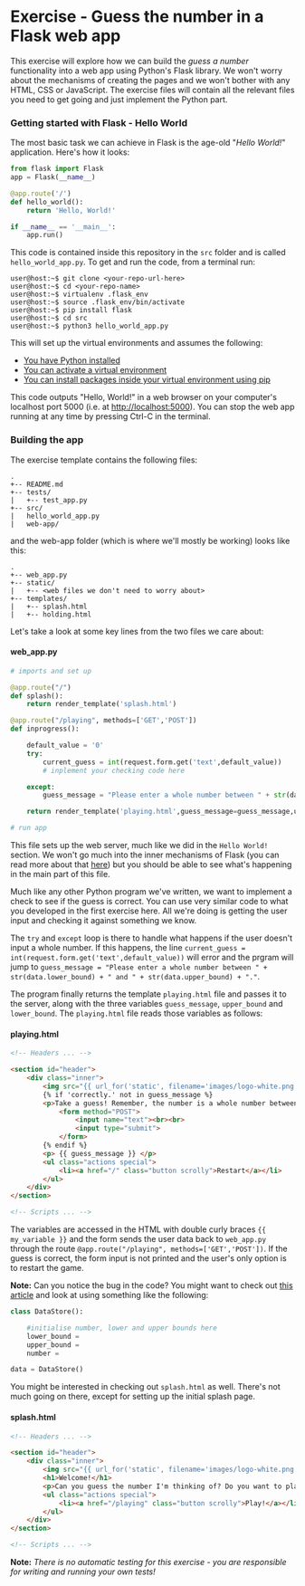 # Exercise - Guess the number in a Flask web app

This exercise will explore how we can build the *guess a number* functionality into a web app using Python's Flask library. We won't worry about the mechanisms of creating the pages and we won't bother with any HTML, CSS or JavaScript. The exercise files will contain all the relevant files you need to get going and just implement the Python part.

### Getting started with Flask - Hello World

The most basic task we can achieve in Flask is the age-old "*Hello World!*" application. Here's how it looks:

```python
from flask import Flask
app = Flask(__name__)

@app.route('/')
def hello_world():
    return 'Hello, World!'

if __name__ == '__main__':
    app.run()
```

This code is contained inside this repository in the `src` folder and is called `hello_world_app.py`. To get and run the code, from a terminal run:

```plaintext
user@host:~$ git clone <your-repo-url-here>
user@host:~$ cd <your-repo-name>
user@host:~$ virtualenv .flask_env
user@host:~$ source .flask_env/bin/activate
user@host:~$ pip install flask
user@host:~$ cd src
user@host:~$ python3 hello_world_app.py
```

This will set up the virtual environments and assumes the following:

- [You have Python installed](https://scott3142.uk/python-programming/codelabs/getting-started/index.html)
- [You can activate a virtual environment](https://scott3142.uk/python-programming/codelabs/getting-started/index.html?index=..%2F..index#3)
- [You can install packages inside your virtual environment using pip](https://scott3142.uk/python-programming/codelabs/getting-started/index.html?index=..%2F..index#2)

This code outputs "Hello, World!" in a web browser on your computer's localhost port 5000 (i.e. at [http://localhost:5000](http://localhost:5000)). You can stop the web app running at any time by pressing Ctrl-C in the terminal.

### Building the app

The exercise template contains the following files:

```plaintext
.
+-- README.md
+-- tests/
|   +-- test_app.py
+-- src/
|   hello_world_app.py
|   web-app/
```

and the web-app folder (which is where we'll mostly be working) looks like this:

```plaintext
.
+-- web_app.py
+-- static/
|   +-- <web files we don't need to worry about>
+-- templates/
|   +-- splash.html
|   +-- holding.html
```

Let's take a look at some key lines from the two files we care about:

#### web_app.py
```python
# imports and set up

@app.route("/")
def splash():
    return render_template('splash.html')

@app.route("/playing", methods=['GET','POST'])
def inprogress():

    default_value = '0'
    try:
        current_guess = int(request.form.get('text',default_value))
        # inplement your checking code here

    except:
        guess_message = "Please enter a whole number between " + str(data.lower_bound) + " and " + str(data.upper_bound) + "."

    return render_template('playing.html',guess_message=guess_message,upper_bound=upper_bound,lower_bound=lower_bound)

# run app
```

This file sets up the web server, much like we did in the `Hello World!` section. We won't go much into the inner mechanisms of Flask (you can read more about that [here](https://realpython.com/introduction-to-flask-part-1-setting-up-a-static-site/)) but you should be able to see what's happening in the main part of this file.

Much like any other Python program we've written, we want to implement a check to see if the guess is correct. You can use very similar code to what you developed in the first exercise here. All we're doing is getting the user input and checking it against something we know.

The `try` and `except` loop is there to handle what happens if the user doesn't input a whole number. If this happens, the line `current_guess = int(request.form.get('text',default_value))` will error and the prgram will jump to `guess_message = "Please enter a whole number between " + str(data.lower_bound) + " and " + str(data.upper_bound) + "."`.

The program finally returns the template `playing.html` file and passes it to the server, along with the three variables `guess_message`, `upper_bound` and `lower_bound`. The `playing.html` file reads those variables as follows:

#### playing.html
```html
<!-- Headers ... -->

<section id="header">
	<div class="inner">
    	<img src="{{ url_for('static', filename='images/logo-white.png') }}" style="width:40%; margin-top:-5%;"/>
        {% if 'correctly.' not in guess_message %}
	    <p>Take a guess! Remember, the number is a whole number between {{ lower_bound }} and {{ upper_bound }}.</p><br>
            <form method="POST">
                <input name="text"><br><br>
                <input type="submit">
            </form>
        {% endif %}
        <p> {{ guess_message }} </p>
        <ul class="actions special">
            <li><a href="/" class="button scrolly">Restart</a></li>
        </ul>
	</div>
</section>

<!-- Scripts ... -->
```

The variables are accessed in the HTML with double curly braces `{{ my_variable }}` and the form sends the user data back to `web_app.py` through the route `@app.route("/playing", methods=['GET','POST'])`. If the guess is correct, the form input is not printed and the user's only option is to restart the game.

**Note:** Can you notice the bug in the code? You might want to check out [this article](https://stackoverflow.com/questions/49664010/using-variables-across-flask-routes) and look at using something like the following:

```python
class DataStore():

    #initialise number, lower and upper bounds here
    lower_bound =
    upper_bound =
    number =

data = DataStore()
```

You might be interested in checking out `splash.html` as well. There's not much going on there, except for setting up the initial splash page.

#### splash.html

```html
<!-- Headers ... -->

<section id="header">
	<div class="inner">
		<img src="{{ url_for('static', filename='images/logo-white.png') }}" style="width:40%; margin-top:-5%;"/>
		<h1>Welcome!</h1>
		<p>Can you guess the number I'm thinking of? Do you want to play?</p>
		<ul class="actions special">
			<li><a href="/playing" class="button scrolly">Play!</a></li>
		</ul>
	</div>
</section>

<!-- Scripts ... -->

```

**Note:** *There is no automatic testing for this exercise - you are responsible for writing and running your own tests!*

